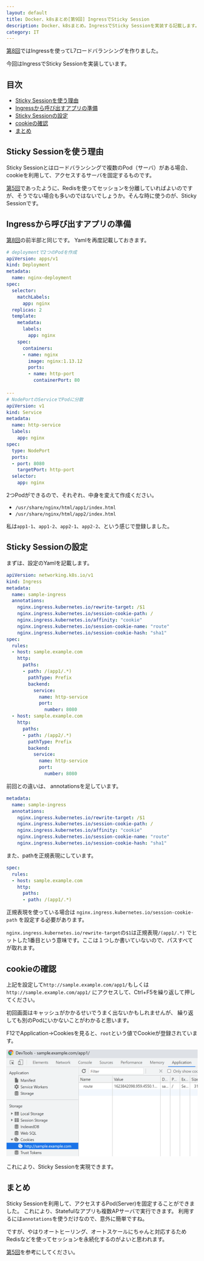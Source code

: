 ```yaml
---
layout: default
title: Docker、k8sまとめ[第9回] IngressでSticky Session
description: Docker、k8sまとめ。IngressでSticky Sessionを実装する記載します。
category: IT
---
```


[第8回](/it/container/containerPart08.html)ではIngressを使ってL7ロードバランシングを作りました。

今回はIngressでSticky Sessionを実装しています。

## 目次

- [Sticky Sessionを使う理由](#anchor1)  
- [Ingressから呼び出すアプリの準備](#anchor2)
- [Sticky Sessionの設定](#anchor3)
- [cookieの確認](#anchor4) 
- [まとめ](#anchor5)

<a id="anchor1"></a>

## Sticky Sessionを使う理由

Sticky Sessionとはロードバランシングで複数のPod（サーバ）がある場合、  
cookieを利用して、アクセスするサーバを固定するものです。

[第5回](/it/container/containerPart05.html)であったように、Redisを使ってセッションを分離していればよいのですが、そうでない場合も多いのではないでしょうか。そんな時に使うのが、Sticky Sessionです。

<a id="anchor2"></a>

## Ingressから呼び出すアプリの準備

[第8回](/it/container/containerPart08.html)の前半部と同じです。
Yamlを再度記載しておきます。

```Yaml
# deploymentで2つのPodを作成
apiVersion: apps/v1
kind: Deployment
metadata:
  name: nginx-deployment
spec:
  selector:
    matchLabels:
      app: nginx
  replicas: 2
  template:
    metadata:
      labels:
        app: nginx
    spec:
      containers:
      - name: nginx
        image: nginx:1.13.12
        ports:
        - name: http-port
          containerPort: 80

---
# NodePortのServiceでPodに分散
apiVersion: v1
kind: Service
metadata:
  name: http-service
  labels:
    app: nginx
spec:
  type: NodePort
  ports:
  - port: 8080
    targetPort: http-port
  selector:
    app: nginx
```

2つPodができるので、それぞれ、中身を変えて作成ください。
- `/usr/share/nginx/html/app1/index.html`
- `/usr/share/nginx/html/app2/index.html`

私は`app1-1`、`app1-2`、`app2-1`、`app2-2`、という感じで登録しました。


<a id="anchor3"></a>

## Sticky Sessionの設定

まずは、設定のYamlを記載します。

```Yaml
apiVersion: networking.k8s.io/v1
kind: Ingress
metadata:
  name: sample-ingress
  annotations:
    nginx.ingress.kubernetes.io/rewrite-target: /$1
    nginx.ingress.kubernetes.io/session-cookie-path: /
    nginx.ingress.kubernetes.io/affinity: "cookie"
    nginx.ingress.kubernetes.io/session-cookie-name: "route"
    nginx.ingress.kubernetes.io/session-cookie-hash: "sha1"
spec:
  rules:
  - host: sample.example.com
    http:
      paths:
      - path: /(app1/.*)
        pathType: Prefix
        backend:
          service:
            name: http-service
            port:
              number: 8080
  - host: sample.example.com
    http:
      paths:
      - path: /(app2/.*)
        pathType: Prefix
        backend:
          service:
            name: http-service
            port:
              number: 8080
```

前回との違いは、
annotationsを足しています。
```Yaml
metadata:
  name: sample-ingress
  annotations:
    nginx.ingress.kubernetes.io/rewrite-target: /$1
    nginx.ingress.kubernetes.io/session-cookie-path: /
    nginx.ingress.kubernetes.io/affinity: "cookie"
    nginx.ingress.kubernetes.io/session-cookie-name: "route"
    nginx.ingress.kubernetes.io/session-cookie-hash: "sha1"
```

また、pathを正規表現にしています。
```Yaml
spec:
  rules:
  - host: sample.example.com
    http:
      paths:
      - path: /(app1/.*)
```

正規表現を使っている場合は
`nginx.ingress.kubernetes.io/session-cookie-path`
を設定する必要があります。

`nginx.ingress.kubernetes.io/rewrite-target`の`$1`は正規表現`/(app1/.*)`
でヒットした1番目という意味です。ここは１つしか書いていないので、パスすべてが取れます。

<a id="anchor4"></a>

## cookieの確認

上記を設定して`http://sample.example.com/app1/`もしくは`http://sample.example.com/app1/`
にアクセスして、Ctrl+F5を繰り返して押してください。

初回画面はキャッシュがかかるせいでうまく出ないかもしれませんが、
繰り返しても別のPodにいかないことがわかると思います。

F12でApplication→Cookiesを見ると、`root`という値でCookieが登録されています。

![Cookie確認](/images/it/container/confirmCookie.png)

これにより、Sticky Sessionを実現できます。

<a id="anchor5"></a>

## まとめ

Sticky Sessionを利用して、アクセスするPod(Server)を固定することができました。
これにより、Statefulなアプリも複数APサーバで実行できます。
利用するには`annotations`を使うだけなので、意外に簡単ですね。

ですが、やはりオートヒーリング、オートスケールにちゃんと対応するため
Redisなどを使ってセッションを永続化するのがよいと思われます。

[第5回](/it/container/containerPart05.html)を参考にしてください。